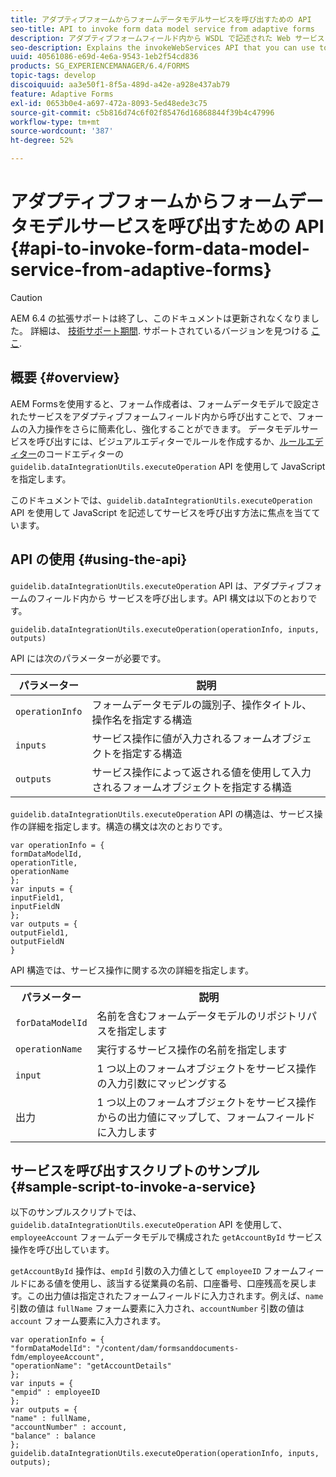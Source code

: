 ```yaml
---
title: アダプティブフォームからフォームデータモデルサービスを呼び出すための API
seo-title: API to invoke form data model service from adaptive forms
description: アダプティブフォームフィールド内から WSDL で記述された Web サービスを呼び出すために使用できる invokeWebServices API について説明します。
seo-description: Explains the invokeWebServices API that you can use to invoke web services written in WSDL from within an adaptive form field.
uuid: 40561086-e69d-4e6a-9543-1eb2f54cd836
products: SG_EXPERIENCEMANAGER/6.4/FORMS
topic-tags: develop
discoiquuid: aa3e50f1-8f5a-489d-a42e-a928e437ab79
feature: Adaptive Forms
exl-id: 0653b0e4-a697-472a-8093-5ed48ede3c75
source-git-commit: c5b816d74c6f02f85476d16868844f39b4c47996
workflow-type: tm+mt
source-wordcount: '387'
ht-degree: 52%

---
```


# アダプティブフォームからフォームデータモデルサービスを呼び出すための API {#api-to-invoke-form-data-model-service-from-adaptive-forms}

>[!CAUTION]
>
>AEM 6.4 の拡張サポートは終了し、このドキュメントは更新されなくなりました。 詳細は、 [技術サポート期間](https://helpx.adobe.com/jp/support/programs/eol-matrix.html). サポートされているバージョンを見つける [ここ](https://experienceleague.adobe.com/docs/?lang=ja).

## 概要 {#overview}

AEM Formsを使用すると、フォーム作成者は、フォームデータモデルで設定されたサービスをアダプティブフォームフィールド内から呼び出すことで、フォームの入力操作をさらに簡素化し、強化することができます。 データモデルサービスを呼び出すには、ビジュアルエディターでルールを作成するか、[ルールエディター](/help/forms/using/rule-editor.md)のコードエディターの `guidelib.dataIntegrationUtils.executeOperation` API を使用して JavaScript を指定します。

このドキュメントでは、`guidelib.dataIntegrationUtils.executeOperation` API を使用して JavaScript を記述してサービスを呼び出す方法に焦点を当てています。

## API の使用 {#using-the-api}

`guidelib.dataIntegrationUtils.executeOperation` API は、アダプティブフォームのフィールド内から サービスを呼び出します。API 構文は以下のとおりです。

```
guidelib.dataIntegrationUtils.executeOperation(operationInfo, inputs, outputs)
```

API には次のパラメーターが必要です。

| パラメーター | 説明 |
|---|---|
| `operationInfo` | フォームデータモデルの識別子、操作タイトル、操作名を指定する構造 |
| `inputs` | サービス操作に値が入力されるフォームオブジェクトを指定する構造 |
| `outputs` | サービス操作によって返される値を使用して入力されるフォームオブジェクトを指定する構造 |

`guidelib.dataIntegrationUtils.executeOperation` API の構造は、サービス操作の詳細を指定します。構造の構文は次のとおりです。

```
var operationInfo = {
formDataModelId,
operationTitle,
operationName
};
var inputs = {
inputField1,
inputFieldN
};
var outputs = {
outputField1,
outputFieldN
}
```

API 構造では、サービス操作に関する次の詳細を指定します。

<table> 
 <tbody> 
  <tr> 
   <th>パラメーター</th> 
   <th>説明</th> 
  </tr> 
  <tr> 
   <td><code>forDataModelId</code></td> 
   <td>名前を含むフォームデータモデルのリポジトリパスを指定します</td> 
  </tr> 
  <tr> 
   <td><code>operationName</code></td> 
   <td>実行するサービス操作の名前を指定します</td> 
  </tr> 
  <tr> 
   <td><code>input</code></td> 
   <td>1 つ以上のフォームオブジェクトをサービス操作の入力引数にマッピングする</td> 
  </tr> 
  <tr> 
   <td>出力</td> 
   <td>1 つ以上のフォームオブジェクトをサービス操作からの出力値にマップして、フォームフィールドに入力します<br /> </td> 
  </tr> 
 </tbody> 
</table>

## サービスを呼び出すスクリプトのサンプル {#sample-script-to-invoke-a-service}

以下のサンプルスクリプトでは、`guidelib.dataIntegrationUtils.executeOperation` API を使用して、`employeeAccount` フォームデータモデルで構成された `getAccountById` サービス操作を呼び出しています。

`getAccountById` 操作は、`empId` 引数の入力値として `employeeID` フォームフィールドにある値を使用し、該当する従業員の名前、口座番号、口座残高を戻します。この出力値は指定されたフォームフィールドに入力されます。例えば、`name` 引数の値は `fullName` フォーム要素に入力され、`accountNumber` 引数の値は `account` フォーム要素に入力されます。

```
var operationInfo = {
"formDataModelId": "/content/dam/formsanddocuments-fdm/employeeAccount",
"operationName": "getAccountDetails"
};
var inputs = {
"empid" : employeeID
};
var outputs = {
"name" : fullName,
"accountNumber" : account,
"balance" : balance
};
guidelib.dataIntegrationUtils.executeOperation(operationInfo, inputs, outputs);
```
